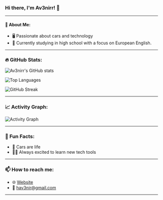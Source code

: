 ### Hi there, I'm Av3nirr! 👋

---

#### 🚀 About Me:
- 🖥️ Passionate about cars and technology
- 🌱 Currently studying in high school with a focus on European English.

---

### 🔥 GitHub Stats:


![Av3nirr's GitHub stats](https://github-readme-stats.vercel.app/api?username=Av3nirr&show_icons=true&theme=radical&count_private=true)

![Top Languages](https://github-readme-stats.vercel.app/api/top-langs/?username=Av3nirr&layout=compact&theme=radical&langs_count=10)

![GitHub Streak](https://github-readme-streak-stats.herokuapp.com/?user=Av3nirr&theme=radical)


---

### 📈 Activity Graph:


![Activity Graph](https://github-readme-activity-graph.vercel.app/graph?username=Av3nirr&theme=redical)

---

### 🌟 Fun Facts:
- 🚗 Cars are life
- 🧑‍💻 Always excited to learn new tech tools

---

### 📫 How to reach me:
- 🌐 [Website](https://guns.lol/av3nirr_)
- 📧 hav3nir@gmail.com

---
